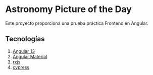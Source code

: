 # Astronomy Picture of the Day

Este proyecto proporciona una prueba práctica Frontend en Angular.

## Tecnologías
1. [Angular 13](https://angular.io/)
2. [Angular Material](https://material.angular.io/)
4. [rxjs](https://rxjs.dev/)
5. [cypress](https://github.com/cypress-io/cypress)
